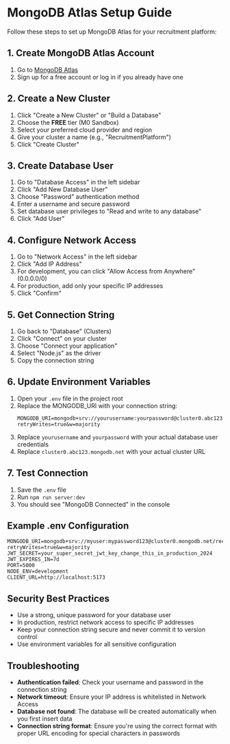 # MongoDB Atlas Setup Guide

Follow these steps to set up MongoDB Atlas for your recruitment platform:

## 1. Create MongoDB Atlas Account
1. Go to [MongoDB Atlas](https://cloud.mongodb.com/)
2. Sign up for a free account or log in if you already have one

## 2. Create a New Cluster
1. Click "Create a New Cluster" or "Build a Database"
2. Choose the **FREE** tier (M0 Sandbox)
3. Select your preferred cloud provider and region
4. Give your cluster a name (e.g., "RecruitmentPlatform")
5. Click "Create Cluster"

## 3. Create Database User
1. Go to "Database Access" in the left sidebar
2. Click "Add New Database User"
3. Choose "Password" authentication method
4. Enter a username and secure password
5. Set database user privileges to "Read and write to any database"
6. Click "Add User"

## 4. Configure Network Access
1. Go to "Network Access" in the left sidebar
2. Click "Add IP Address"
3. For development, you can click "Allow Access from Anywhere" (0.0.0.0/0)
4. For production, add only your specific IP addresses
5. Click "Confirm"

## 5. Get Connection String
1. Go back to "Database" (Clusters)
2. Click "Connect" on your cluster
3. Choose "Connect your application"
4. Select "Node.js" as the driver
5. Copy the connection string

## 6. Update Environment Variables
1. Open your `.env` file in the project root
2. Replace the MONGODB_URI with your connection string:
   ```
   MONGODB_URI=mongodb+srv://yourusername:yourpassword@cluster0.abc123.mongodb.net/recruitment_platform?retryWrites=true&w=majority
   ```
3. Replace `yourusername` and `yourpassword` with your actual database user credentials
4. Replace `cluster0.abc123.mongodb.net` with your actual cluster URL

## 7. Test Connection
1. Save the `.env` file
2. Run `npm run server:dev`
3. You should see "MongoDB Connected" in the console

## Example .env Configuration
```env
MONGODB_URI=mongodb+srv://myuser:mypassword123@cluster0.mongodb.net/recruitment_platform?retryWrites=true&w=majority
JWT_SECRET=your_super_secret_jwt_key_change_this_in_production_2024
JWT_EXPIRES_IN=7d
PORT=5000
NODE_ENV=development
CLIENT_URL=http://localhost:5173
```

## Security Best Practices
- Use a strong, unique password for your database user
- In production, restrict network access to specific IP addresses
- Keep your connection string secure and never commit it to version control
- Use environment variables for all sensitive configuration

## Troubleshooting
- **Authentication failed**: Check your username and password in the connection string
- **Network timeout**: Ensure your IP address is whitelisted in Network Access
- **Database not found**: The database will be created automatically when you first insert data
- **Connection string format**: Ensure you're using the correct format with proper URL encoding for special characters in passwords